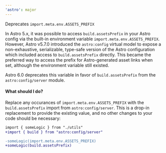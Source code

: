 ```yaml
---
'astro': major
---
```


Deprecates `import.meta.env.ASSETS_PREFIX`

In Astro 5.x, it was possible to access `build.assetsPrefix` in your Astro config via the built-in environment variable `import.meta.env.ASSETS_PREFIX`. However, Astro v5.7.0 introduced the `astro:config` virtual model to expose a non-exhaustive, serializable, type-safe version of the Astro configuration which included access to `build.assetsPrefix` directly. This became the preferred way to access the prefix for Astro-generated asset links when set, although the environment variable still existed.

Astro 6.0 deprecates this variable in favor of `build.assetsPrefix` from the `astro:config/server` module.

#### What should I do?

Replace any occurances of `import.meta.env.ASSETS_PREFIX` with the `build.assetsPrefix` import from `astro:config/server`. This is a drop-in replacement to provide the existing value, and no other changes to your code should be necessary:

```diff
import { someLogic } from "./utils"
+import { build } from "astro:config/server"

-someLogic(import.meta.env.ASSETS_PREFIX)
+someLogic(build.assetsPrefix)
```

